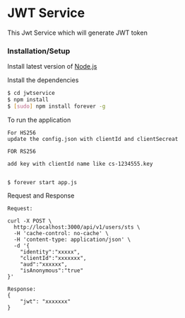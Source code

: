 # JWT Service
This Jwt Service which will generate JWT token

### Installation/Setup

Install latest version of [Node.js](https://nodejs.org/)

Install the dependencies 

```sh
$ cd jwtservice
$ npm install
$ [sudo] npm install forever -g
```

To run the application

```
For HS256
update the config.json with clientId and clientSecreat

FOR RS256

add key with clientId name like cs-1234555.key


$ forever start app.js
```

Request and Response
```
Request:

curl -X POST \
  http://localhost:3000/api/v1/users/sts \
  -H 'cache-control: no-cache' \
  -H 'content-type: application/json' \
  -d '{
	"identity":"xxxxx",
	"clientId":"xxxxxxx",
	"aud":"xxxxxx",
	"isAnonymous":"true"
}'

Response:
{
    "jwt": "xxxxxxx"
}
```